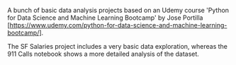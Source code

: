 A bunch of basic data analysis projects based on an Udemy course 'Python for Data Science and Machine Learning Bootcamp' by Jose Portilla [https://www.udemy.com/python-for-data-science-and-machine-learning-bootcamp/].

The SF Salaries project includes a very basic data exploration, whereas the 911 Calls notebook shows a more detailed analysis of the dataset.
